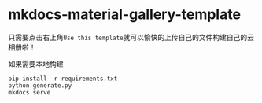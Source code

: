 # mkdocs-material-gallery-template

只需要点击右上角`Use this template`就可以愉快的上传自己的文件构建自己的云相册啦！

如果需要本地构建
```shell
pip install -r requirements.txt
python generate.py
mkdocs serve
```